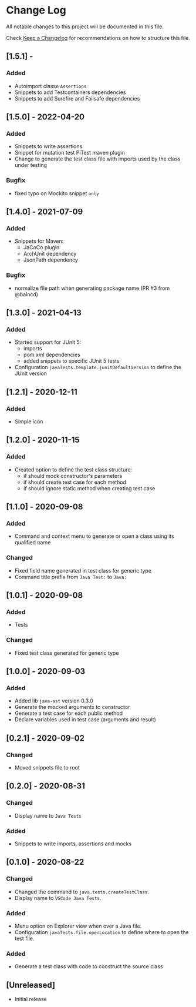 # Change Log

All notable changes to this project will be documented in this file.

Check [Keep a Changelog](http://keepachangelog.com/) for recommendations on how to structure this file.

## [1.5.1] -

### Added

- Autoimport classe `Assertions`
- Snippets to add Testcontainers dependencies
- Snippets to add Surefire and Failsafe dependencies

## [1.5.0] - 2022-04-20

### Added

- Snippets to write assertions
- Snippet for mutation test PiTest maven plugin
- Change to generate the test class file with imports used by the class under testing

### Bugfix

- fixed typo on Mockito snippet `only`

## [1.4.0] - 2021-07-09

### Added

- Snippets for Maven:
  - JaCoCo plugin
  - ArchUnit dependency
  - JsonPath dependency

### Bugfix

- normalize file path when generating package name (PR #3 from @baincd)

## [1.3.0] - 2021-04-13

### Added

- Started support for JUnit 5:
  - imports
  - pom.xml dependencies
  - added snippets to specific JUnit 5 tests
- Configuration `javaTests.template.junitDefaultVersion` to define the JUnit version

## [1.2.1] - 2020-12-11

### Added

- Simple icon

## [1.2.0] - 2020-11-15

### Added

- Created option to define the test class structure:
  - if should mock constructor's parameters
  - if should create test case for each method
  - if should ignore static method when creating test case

## [1.1.0] - 2020-09-08

### Added

- Command and context menu to generate or open a class using its qualified name

### Changed

- Fixed field name generated in test class for generic type
- Command title prefix from `Java Test:` to `Java:`

## [1.0.1] - 2020-09-08

### Added

- Tests

### Changed

- Fixed test class generated for generic type

## [1.0.0] - 2020-09-03

### Added

- Added lib `java-ast` version 0.3.0
- Generate the mocked arguments to constructor
- Generate a test case for each public method
- Declare variables used in test case (arguments and result)

## [0.2.1] - 2020-09-02

### Changed

- Moved snippets file to root

## [0.2.0] - 2020-08-31

### Changed

- Display name to `Java Tests`

### Added

- Snippets to write imports, assertions and mocks

## [0.1.0] - 2020-08-22

### Changed

- Changed the command to `java.tests.createTestClass`.
- Display name to `VSCode Java Tests`.

### Added

- Menu option on Explorer view when over a Java file.
- Configuration `javaTests.file.openLocation` to define where to open the test file.

### Added

- Generate a test class with code to construct the source class

## [Unreleased]

- Initial release
